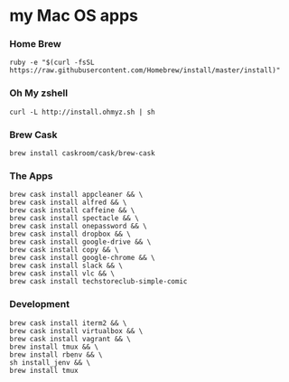 my Mac OS apps
========

### Home Brew
`ruby -e "$(curl -fsSL https://raw.githubusercontent.com/Homebrew/install/master/install)"`

### Oh My zshell
`curl -L http://install.ohmyz.sh | sh`

### Brew Cask
`brew install caskroom/cask/brew-cask`

### The Apps

```
brew cask install appcleaner && \
brew cask install alfred && \
brew cask install caffeine && \
brew cask install spectacle && \
brew cask install onepassword && \
brew cask install dropbox && \
brew cask install google-drive && \
brew cask install copy && \
brew cask install google-chrome && \
brew cask install slack && \
brew cask install vlc && \
brew cask install techstoreclub-simple-comic
```

### Development

```
brew cask install iterm2 && \
brew cask install virtualbox && \
brew cask install vagrant && \
brew install tmux && \
brew install rbenv && \
sh install_jenv && \
brew install tmux
```
